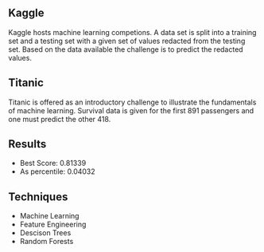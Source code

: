 ## Kaggle
Kaggle hosts machine learning competions.
A data set is split into a training set and a testing set with a given set of values redacted from the testing set. Based on the data available the challenge is to predict the redacted values.

## Titanic
Titanic is offered as an introductory challenge to illustrate the fundamentals of machine learning. Survival data is given for the first 891 passengers and one must predict the other 418.

## Results
* Best Score: 0.81339
* As percentile: 0.04032

## Techniques
* Machine Learning
* Feature Engineering
* Descison Trees
* Random Forests

